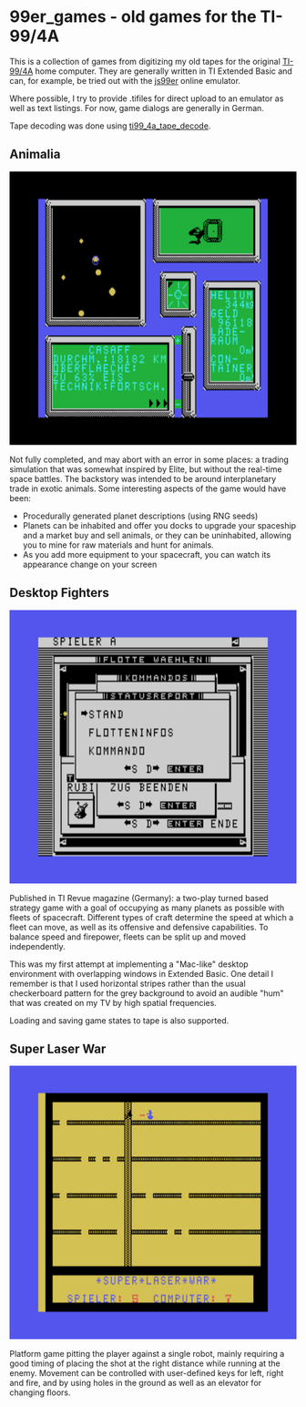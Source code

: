 # 99er_games - old games for the TI-99/4A

This is a collection of games from digitizing my old tapes for the
original [TI-99/4A](https://en.wikipedia.org/wiki/TI-99/4A) home computer.
They are generally written in TI Extended Basic and can, for example,
be tried out with the [js99er](https://js99er.net) online emulator.

Where possible, I try to provide .tifiles for direct upload to an
emulator as well as text listings. For now, game dialogs are
generally in German.

Tape decoding was done using [ti99_4a_tape_decode](https://github.com/dimhoff/ti99_4a_tape_decode).

## Animalia

<img src="animalia.png" alt="Animalia screenshot" width=640 height=480>

Not fully completed, and may abort with an error in some places:
a trading simulation that was somewhat inspired by Elite,
but without the real-time space battles. The backstory was
intended to be around interplanetary trade in exotic animals. Some
interesting aspects of the game would have been:

* Procedurally generated planet descriptions (using RNG seeds)
* Planets can be inhabited and offer you docks to upgrade your spaceship
  and a market buy and sell animals, or they can be uninhabited, allowing you to
  mine for raw materials and hunt for animals.
* As you add more equipment to your spacecraft, you can watch its appearance
  change on your screen

## Desktop Fighters

<img src="desktop_fighters.png" alt="Desktop Fighters screenshot" width=640 height=480>

Published in TI Revue magazine (Germany): a two-play turned based strategy
game with a goal of occupying as many planets as possible with fleets
of spacecraft. Different types of craft determine the speed at which a fleet
can move, as well as its offensive and defensive capabilities. To balance
speed and firepower, fleets can be split up and moved independently.

This was my first attempt at implementing a "Mac-like" desktop environment
with overlapping windows in Extended Basic. One detail I remember is that
I used horizontal stripes rather than the usual checkerboard pattern for
the grey background to avoid an audible "hum" that was created on my TV
by high spatial frequencies.

Loading and saving game states to tape is also supported.

## Super Laser War

<img src="laserwar.png" alt="Laser War screenshot" width=640 height=480>

Platform game pitting the player against a single robot, mainly requiring
a good timing of placing the shot at the right distance while running at
the enemy. Movement can be controlled with user-defined keys for left,
right and fire, and by using holes in the ground as well as an elevator
for changing floors.
